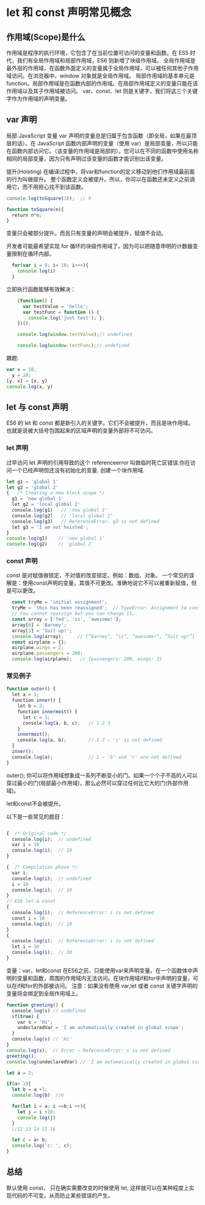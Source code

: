 # let 和 const 声明常见概念

## 作用域(Scope)是什么

作用域是程序的执行环境，它包含了在当前位置可访问的变量和函数。在 ES5 时代，我们有全局作用域和局部作用域，ES6 则新增了块级作用域。
全局作用域是最外层的作用域，在函数外面定义的变量属于全局作用域，可以被任何其他子作用域访问。在浏览器中，window 对象就是全局作用域。
局部作用域的基本单元是 function。局部作用域是在函数内部的作用域。在局部作用域定义的变量只能在该作用域以及其子作用域被访问。
var、const、let 则是关键字，我们将这三个关键字作为作用域的声明变量。

## var 声明

局部 JavaScript 变量
 var 声明的变量总是归属于包含函数（即全局，如果在最顶层的话）。在 JavaScript 函数内部声明的变量（使用 var）是局部变量，所以只能在函数内部访问它。（该变量的作用域是局部的）。您可以在不同的函数中使用名称相同的局部变量，因为只有声明过该变量的函数才能识别出该变量。

提升(Hoisting)
在编译过程中，将var和function的定义移动到他们作用域最前面的行为叫做提升。
整个函数定义会被提升。所以，你可以在函数还未定义之前调用它，而不用担心找不到该函数。

```js
console.log(toSquare(3));  // 9

function toSquare(n){
  return n*n;
}
```

变量只会被部分提升。而且只有变量的声明会被提升，赋值不会动。

开发者可能最希望实现 for 循环的块级作用域了，因为可以把随意申明的计数器变量限制在循环内部。

```js
  for(var i = 0; i< 10; i++>){
    console.log(i)
  }
```

立即执行函数能够有效解决：

```js
    (function() {
      var testValue = 'hello';
      var testFunc = function () {
        console.log('just test'); };
    })();

    console.log(window.testValue);// undefined

    console.log(window.testFunc);// undefined
```

趣题:

```js
var x = 10,
  y = 20;
[y, x] = [x, y]
console.log(x, y)
```

## let 与 const 声明

ES6 的 let 和 const 都是新引入的关键字。它们不会被提升，而且是块作用域。也就是说被大括号包围起来的区域声明的变量外部将不可访问。

### let 声明

过早访问 let 声明的引用导致的这个 referenceerror 叫做临时死亡区错误.你在访问一个已经声明但还没有初始化的变量. 创建一个块作用域.

```js
let g1 = 'global 1'
let g2 = 'global 2'
{   /* Creating a new block scope */
  g1 = 'new global 1'
  let g2 = 'local global 2'
  console.log(g1)   // 'new global 1'
  console.log(g2)   // 'local global 2'
  console.log(g3)   // ReferenceError: g3 is not defined
  let g3 = 'I am not hoisted';
}
console.log(g1)    // 'new global 1'
console.log(g2)    // 'global 2'
```

### const 声明

const 是对赋值做锁定，不对值的改变锁定。例如：数组、对象。
一个常见的误解是：使用const声明的变量，其值不可更改。准确地说它不可以被重新赋值，但是可以更改。

```js
  const tryMe = 'initial assignment';
  tryMe = 'this has been reassigned';  // TypeError: Assignment to constant variable.
  // You cannot reassign but you can change it…
  const array = ['Ted', 'is', 'awesome!'];
  array[0] = 'Barney';
  array[3] = 'Suit up!';
  console.log(array);     // [“Barney”, “is”, “awesome!”, “Suit up!”]
  const airplane = {};
  airplane.wings = 2;
  airplane.passengers = 200;
  console.log(airplane);   // {passengers: 200, wings: 2}
```

### 常见例子

```js
function outer() {
  let a = 1;
  function inner() {
    let b = 2;
    function innermost() {
      let c = 3;
      console.log(a, b, c);   // 1 2 3
    }
    innermost();
    console.log(a, b);        // 1 2 — 'c' is not defined
  }
  inner();
  console.log(a);             // 1 — 'b' and 'c' are not defined
}
```

outer();
你可以将作用域想象成一系列不断变小的门。如果一个个子不高的人可以穿过最小的门(局部最小作用域)，那么必然可以穿过任何比它大的门(外部作用域)。

let和const不会被提升。

以下是一些常见的题目：

```js

{  /* Original code */
  console.log(i);  // undefined
  var i = 10
  console.log(i);  // 10
}

{  /* Compilation phase */
  var i;
  console.log(i);  // undefined
  i = 10
  console.log(i);  // 10
}
// ES6 let & const
{
  console.log(i);  // ReferenceError: i is not defined
  const i = 10
  console.log(i);  // 10
}
{
  console.log(i);  // ReferenceError: i is not defined
  let i = 10
  console.log(i);  // 10
}
```

变量：var，let和const
在ES6之前，只能使用var来声明变量。在一个函数体中声明的变量和函数，周围的作用域内无法访问。在块作用域if和for中声明的变量，可以在if和for的外部被访问。
注意：如果没有使用 var,let 或者 const 关键字声明的变量将会绑定到全局作用域上。

```js
function greeting() {
  console.log(s) // undefined
  if(true) {
    var s = 'Hi';
    undeclaredVar = 'I am automatically created in global scope';
  }
  console.log(s) // 'Hi'
}
console.log(s);  // Error — ReferenceError: s is not defined
greeting();
console.log(undeclaredVar) // 'I am automatically created in global scope'
```

```js
let a = 2;

if(a> 1){
  let b = a +1;
  console.log(b)  //6

  for(let i = a; i <=b;i ++){
    let j = i +10;
    console.log(j)
  }
  //12 13 14 15 16

  let c = a+ b;
  console.log('c: ', c);
}
```

## 总结

  默认使用 const， 只在确实需要改变的时候使用 let, 这样就可以在某种程度上实现代码的不可变。从而防止某些错误的产生。
